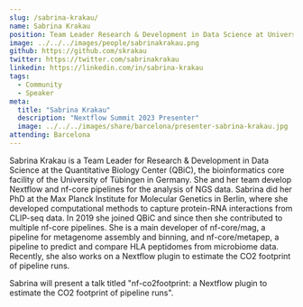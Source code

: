 ```yaml
---
slug: /sabrina-krakau/
name: Sabrina Krakau
position: Team Leader Research & Development in Data Science at University of Tübingen, Quantitative Biology Center (QBiC)
image: ../../../images/people/sabrinakrakau.png
github: https://github.com/skrakau
twitter: https://twitter.com/sabrinakrakau
linkedin: https://linkedin.com/in/sabrina-krakau
tags:
  - Community
  - Speaker
meta:
  title: "Sabrina Krakau"
  description: "Nextflow Summit 2023 Presenter"
  image: ../../../images/share/barcelona/presenter-sabrina-krakau.jpg
attending: Barcelona
---
```


Sabrina Krakau is a Team Leader for Research & Development in Data Science at the Quantitative Biology Center (QBiC), the bioinformatics core facility of the University of Tübingen in Germany. She and her team develop Nextflow and nf-core pipelines for the analysis of NGS data.   Sabrina did her PhD at the Max Planck Institute for Molecular Genetics in Berlin, where she developed computational methods to capture protein-RNA interactions from CLIP-seq data. In 2019 she joined QBiC and since then she contributed to multiple nf-core pipelines. She is a main developer of nf-core/mag, a pipeline for metagenome assembly and binning, and nf-core/metapep, a pipeline to predict and compare HLA peptidomes from microbiome data. Recently, she also works on a Nextflow plugin to estimate the CO2 footprint of pipeline runs.

Sabrina will present a talk titled "nf-co2footprint: a Nextflow plugin to estimate the CO2 footprint of pipeline runs".

